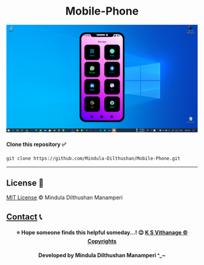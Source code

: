 <div align="center">

# Mobile-Phone
</div>

![mobile screen](https://github.com/Mindula-Dilthushan/Mobile-Phone/blob/main/demo/Mobile%20Phone.png)


#### Clone this repository ✅
```md
git clone https://github.com/Mindula-Dilthushan/Mobile-Phone.git
```
---

## License 📝
[MIT License](https://github.com/Mindula-Dilthushan/simple-word-counting/blob/master/LICENSE) © Mindula Dilthushan Manamperi

[Contact](https://mindula-dilthushan.github.io/Contact-Me/) 📞
---

<div align="center">

#### ⭐ Hope someone finds this helpful someday...! 😉 [K S Vithanage © Copyrights](https://github.com/sanuv9683)
</div>


<h4 align="center"> Developed by Mindula Dilthushan Manamperi ^_~ </h4>